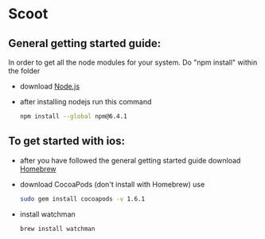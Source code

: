# Scoot

## General getting started guide:

In order to get all the node modules for your system. Do "npm install" within the folder

* download [Node.js](https://nodejs.org/dist/latest-v8.x/)
* after installing nodejs run this command 

  ```bash
  npm install --global npm@6.4.1
  ```

## To get started with ios:

* after you have followed the general getting started guide download [Homebrew](https://brew.sh/)
* download CocoaPods (don't install with Homebrew) use

  ```bash
  sudo gem install cocoapods -v 1.6.1
  ```

* install watchman 

  ```bash
  brew install watchman
  ```
